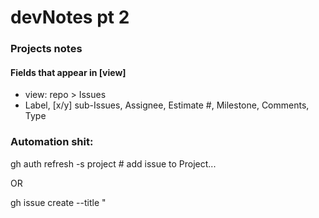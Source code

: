 # devNotes pt 2


### Projects notes

#### Fields that appear in [view]
-  view: repo > Issues
-  Label, [x/y] sub-Issues, Assignee, Estimate #, Milestone, Comments, Type



### Automation shit: 

gh auth refresh -s project # add issue to Project...

OR 

gh issue create --title "
